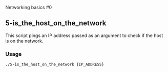 Networking basics #0
## 5-is_the_host_on_the_network

This script pings an IP address passed as an argument to check if the host is on the network.

### Usage

```sh
./5-is_the_host_on_the_network {IP_ADDRESS}